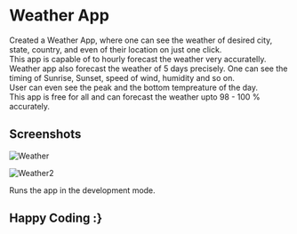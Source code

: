 # Weather App

Created a Weather App, where one can see the weather of desired city, state, country, and even of their location on just one click.
<br/>
This app is capable of to hourly forecast the weather very accuratelly.
<br/>
Weather app also forecast the weather of 5 days precisely.
One can see the timing of Sunrise, Sunset, speed of wind, humidity and so on.<br/>
User can even see the peak and the bottom tempreature of the day.
<br/>
This app is free for all and can forecast the weather upto 98 - 100 % accurately.

## Screenshots

![Weather](https://user-images.githubusercontent.com/86166514/234665454-80a9e458-10a2-4282-968d-7ea47cfe30fd.png)

![Weather2](https://user-images.githubusercontent.com/86166514/234665482-aa612be1-7013-42ab-8d73-5a60e5168572.png)


Runs the app in the development mode.


## Happy Coding :}
